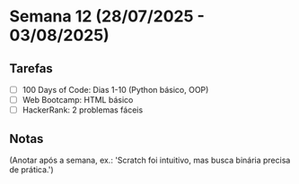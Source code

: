 # Semana 12 (28/07/2025 - 03/08/2025)

## Tarefas
- [ ] 100 Days of Code: Dias 1-10 (Python básico, OOP)
- [ ] Web Bootcamp: HTML básico
- [ ] HackerRank: 2 problemas fáceis

## Notas
(Anotar após a semana, ex.: 'Scratch foi intuitivo, mas busca binária precisa de prática.')